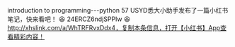 introduction to programming---python
57 USYD悉大小助手发布了一篇小红书笔记，快来看吧！ 😆 24ERCZ6ndjSPPIw 😆 http://xhslink.com/a/WhTRFRvxDdx4，复制本条信息，打开【小红书】App查看精彩内容！